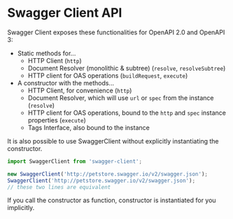 # Swagger Client API

Swagger Client exposes these functionalities for OpenAPI 2.0 and OpenAPI 3:

- Static methods for...
  - HTTP Client (`http`)
  - Document Resolver (monolithic & subtree) (`resolve`, `resolveSubtree`)
  - HTTP client for OAS operations (`buildRequest`, `execute`)
- A constructor with the methods...
  - HTTP Client, for convenience (`http`)
  - Document Resolver, which will use `url` or `spec` from the instance (`resolve`)
  - HTTP client for OAS operations, bound to the `http` and `spec` instance properties (`execute`)
  - Tags Interface, also bound to the instance 

It is also possible to use SwaggerClient without explicitly instantiating the constructor.

```js
import SwaggerClient from 'swagger-client';

new SwaggerClient('http://petstore.swagger.io/v2/swagger.json');
SwaggerClient('http://petstore.swagger.io/v2/swagger.json');
// these two lines are equivalent
```

If you call the constructor as function, constructor is instantiated for you implicitly.
